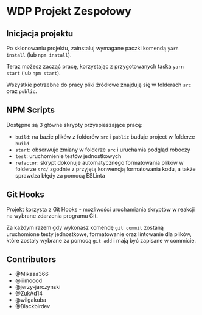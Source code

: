 
# WDP Projekt Zespołowy

## Inicjacja projektu

Po sklonowaniu projektu, zainstaluj wymagane paczki komendą `yarn install` (lub `npm install`).

Teraz możesz zacząć pracę, korzystając z przygotowanych taska `yarn start` (lub `npm start`).

Wszystkie potrzebne do pracy pliki źródłowe znajdują się w folderach `src` oraz `public`.

## NPM Scripts

Dostępne są 3 główne skrypty przyspieszające pracę:

- `build`: na bazie plików z folderów `src` i `public` buduje project w folderze `build`
- `start`: obserwuje zmiany w folderze `src` i uruchamia podgląd roboczy
- `test`: uruchomienie testów jednostkowych
- `refactor`: skrypt dokonuje automatycznego formatowania plików w folderze `src/`
  zgodnie z przyjętą konwencją formatowania kodu, a także sprawdza błędy za pomocą ESLinta

## Git Hooks

Projekt korzysta z Git Hooks - możliwości uruchamiania skryptów w reakcji na wybrane zdarzenia programu Git.

Za każdym razem gdy wykonasz komendę `git commit` zostaną uruchomione testy jednostkowe, formatowanie oraz lintowanie
dla plików, które zostały wybrane za pomocą `git add` i mają być zapisane w commicie.

## Contributors

- @Mikaaa366
- @iiimoood
- @jerzy-jarczynski
- @ZukAd14 
- @wilgakuba
- @Blackbirdev
